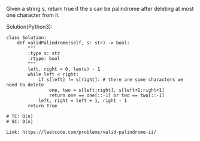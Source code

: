 Given a string s, return true if the s can be palindrome after deleting at most one character from it.

Solution(Python3):
```
class Solution:
    def validPalindrome(self, s: str) -> bool:
        """
        :type s: str
        :rtype: bool
        """
        left, right = 0, len(s) - 1
        while left < right:
            if s[left] != s[right]: # there are some characters we need to delete
                one, two = s[left:right], s[left+1:right+1]
                return one == one[::-1] or two == two[::-1]
            left, right = left + 1, right - 1
        return True
                
# TC: O(n)
# SC: O(n)
```
```
Link: https://leetcode.com/problems/valid-palindrome-ii/
```
